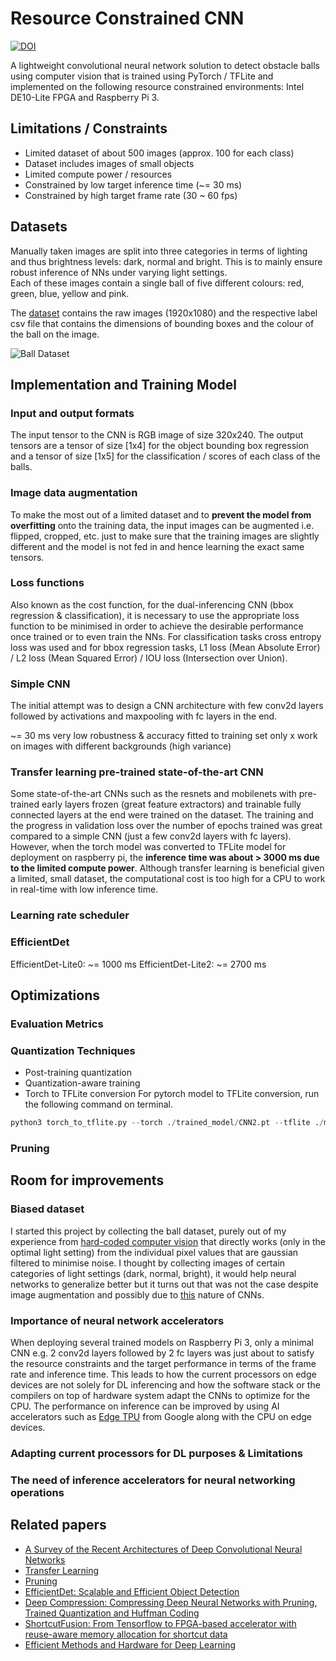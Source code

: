 # Resource Constrained CNN
[![DOI](https://zenodo.org/badge/DOI/10.5281/zenodo.5543990.svg)](https://doi.org/10.5281/zenodo.5543990)

A lightweight convolutional neural network solution to detect obstacle balls using computer vision that is trained using PyTorch / TFLite and implemented on the following resource constrained environments: Intel DE10-Lite FPGA and Raspberry Pi 3.

## Limitations / Constraints
- Limited dataset of about 500 images (approx. 100 for each class)
- Dataset includes images of small objects
- Limited compute power / resources
- Constrained by low target inference time (~= 30 ms)
- Constrained by high target frame rate (30 ~ 60 fps)

## Datasets
Manually taken images are split into three categories in terms of lighting and thus brightness levels: dark, normal and bright. This is to mainly ensure robust inference of NNs under varying light settings. <br>
Each of these images contain a single ball of five different colours: red, green, blue, yellow and pink.

The [dataset](https://github.com/jl7719/FPGA-CNN-Computer-Vision/tree/main/dataset) contains the raw images (1920x1080) and the respective label csv file that contains the dimensions of bounding boxes and the colour of the ball on the image.

![Ball Dataset](balls.png)

## Implementation and Training Model
### Input and output formats
The input tensor to the CNN is RGB image of size 320x240. The output tensors are a tensor of size [1x4] for the object bounding box regression and a tensor of size [1x5] for the classification / scores of each class of the balls.

### Image data augmentation
To make the most out of a limited dataset and to **prevent the model from overfitting** onto the training data, the input images can be augmented i.e. flipped, cropped, etc. just to make sure that the training images are slightly different and the model is not fed in and hence learning the exact same tensors.

### Loss functions
Also known as the cost function, for the dual-inferencing CNN (bbox regression & classification), it is necessary to use the appropriate loss function to be minimised in order to achieve the desirable performance once trained or to even train the NNs. For classification tasks cross entropy loss was used and for bbox regression tasks, L1 loss (Mean Absolute Error) / L2 loss (Mean Squared Error) / IOU loss (Intersection over Union).

### Simple CNN
The initial attempt was to design a CNN architecture with few conv2d layers followed by activations and maxpooling with fc layers in the end. 

~= 30 ms
very low robustness & accuracy
fitted to training set only
x work on images with different backgrounds (high variance)

### Transfer learning pre-trained state-of-the-art CNN
Some state-of-the-art CNNs such as the resnets and mobilenets with pre-trained early layers frozen (great feature extractors) and trainable fully connected layers at the end were trained on the dataset. The training and the progress in validation loss over the number of epochs trained was great compared to a simple CNN (just a few conv2d layers with fc layers). However, when the torch model was converted to TFLite model for deployment on raspberry pi, the **inference time was about > 3000 ms due to the limited compute power**. Although transfer learning is beneficial given a limited, small dataset, the computational cost is too high for a CPU to work in real-time with low inference time.

### Learning rate scheduler

### EfficientDet
EfficientDet-Lite0: ~= 1000 ms
EfficientDet-Lite2: ~= 2700 ms


## Optimizations
### Evaluation Metrics
### Quantization Techniques
- Post-training quantization
- Quantization-aware training
- Torch to TFLite conversion
For pytorch model to TFLite conversion, run the following command on terminal.
```python
python3 torch_to_tflite.py --torch ./trained_model/CNN2.pt --tflite ./model/CNN2.tflite
```
### Pruning

## Room for improvements
### Biased dataset
I started this project by collecting the ball dataset, purely out of my experience from [hard-coded computer vision](https://github.com/rs3319/EE2-Mars-Rover-Project-2021/blob/main/DE10_LITE_D8M_VIP_16/ip/EEE_IMGPROC/EEE_IMGPROC.v) that directly works (only in the optimal light setting) from the individual pixel values that are gaussian filtered to minimise noise. I thought by collecting images of certain categories of light settings (dark, normal, bright), it would help neural networks to generalize better but it turns out that was not the case despite image augmentation and possibly due to [this](https://jmlr.org/papers/volume20/19-519/19-519.pdf) nature of CNNs.
### Importance of neural network accelerators
When deploying several trained models on Raspberry Pi 3, only a minimal CNN e.g. 2 conv2d layers followed by 2 fc layers was just about to satisfy the resource constraints and the target performance in terms of the frame rate and inference time. This leads to how the current processors on edge devices are not solely for DL inferencing and how the software stack or the compilers on top of hardware system adapt the CNNs to optimize for the CPU. The performance on inference can be improved by using AI accelerators such as [Edge TPU](https://coral.ai/products/accelerator/#description) from Google along with the CPU on edge devices.
### Adapting current processors for DL purposes & Limitations
### The need of inference accelerators for neural networking operations

## Related papers
- [A Survey of the Recent Architectures of Deep Convolutional Neural Networks](https://arxiv.org/abs/1901.06032)
- [Transfer Learning](https://cs231n.github.io/transfer-learning/)
- [Pruning](https://jacobgil.github.io/deeplearning/pruning-deep-learning)
- [EfficientDet: Scalable and Efficient Object Detection](https://arxiv.org/abs/1911.09070)
- [Deep Compression: Compressing Deep Neural Networks with Pruning, Trained Quantization and Huffman Coding](https://arxiv.org/abs/1510.00149)
- [ShortcutFusion: From Tensorflow to FPGA-based accelerator with reuse-aware memory allocation for shortcut data](https://arxiv.org/abs/2106.08167)
- [Efficient Methods and Hardware for Deep Learning](https://stacks.stanford.edu/file/druid:qf934gh3708/EFFICIENT%20METHODS%20AND%20HARDWARE%20FOR%20DEEP%20LEARNING-augmented.pdf)

